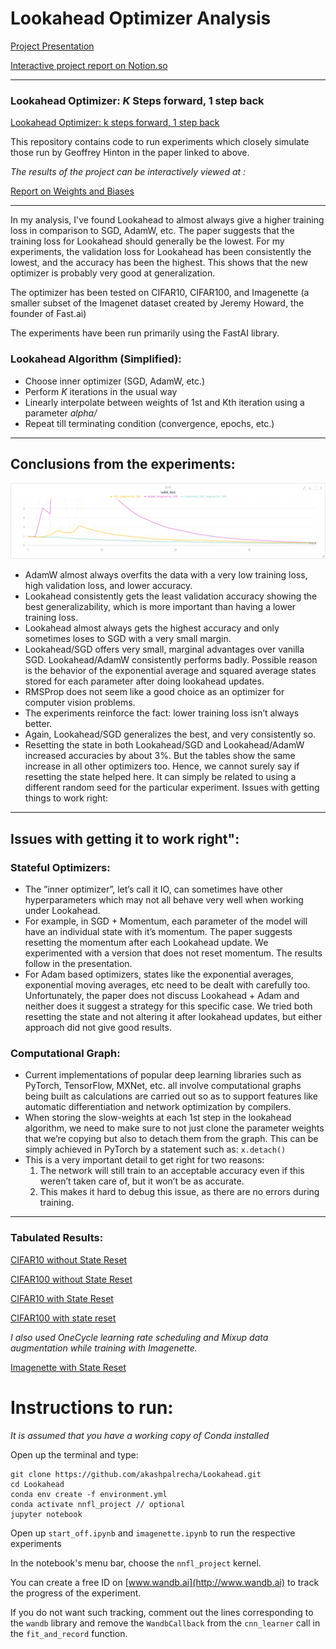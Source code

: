 # Lookahead Optimizer Analysis
[Project Presentation](https://github.com/akashpalrecha/Lookahead/blob/master/Project%20Presentation.pdf)

[Interactive project report on Notion.so](https://www.notion.so/akashpalrecha/Lookahead-Optimizer-Project-913e45b63e9a4528bee56a588e477f9f)

---

### Lookahead Optimizer: *K* Steps forward, 1 step back

[Lookahead Optimizer: k steps forward, 1 step back](https://arxiv.org/abs/1907.08610)

This repository contains code to run experiments which closely simulate those run by Geoffrey Hinton in the paper linked to above. 

*The results of the project can be interactively viewed at :* 

[Report on Weights and Biases](https://app.wandb.ai/akashpalrecha/lookahead/reports?view=akashpalrecha%2FReport%202019-11-14T10%3A17%3A00.225Z)

---

In my analysis, I've found Lookahead to almost always give a higher training loss in comparison to SGD, AdamW, etc. The paper suggests that the training loss for Lookahead should generally be the lowest. For my experiments, the validation loss for Lookahead has been consistently the lowest, and the accuracy has been the highest. This shows that the new optimizer is probably very good at generalization. 

The optimizer has been tested on CIFAR10, CIFAR100, and Imagenette (a smaller subset of the Imagenet dataset created by Jeremy Howard, the founder of Fast.ai)

The experiments have been run primarily using the FastAI library.

### Lookahead Algorithm (Simplified):

- Choose inner optimizer (SGD, AdamW, etc.)
- Perform *K* iterations in the usual way
- Linearly interpolate between weights of 1st and Kth iteration using a parameter *alpha/*
- Repeat till terminating condition (convergence, epochs, etc.)

---

## Conclusions from the experiments:

![Valid Loss for imagenette](/imagenette_valid_loss.png)

- AdamW almost always overfits the data with a very low training loss, high validation loss, and lower accuracy.
- Lookahead consistently gets the least validation accuracy showing the best generalizability, which is more important than having a lower training loss.
- Lookahead almost always gets the highest accuracy and only sometimes loses to SGD with a very small margin.
- Lookahead/SGD offers very small, marginal advantages over vanilla SGD. Lookahead/AdamW consistently performs badly. Possible reason is the behavior of the exponential average and squared average states stored for each parameter after doing lookahead updates.
- RMSProp does not seem like a good choice as an optimizer for computer vision problems.
- The experiments reinforce the fact: lower training loss isn’t always better.
- Again, Lookahead/SGD generalizes the best, and very consistently so.
- Resetting the state in both Lookahead/SGD and Lookahead/AdamW increased accuracies by about 3%. But the tables show the same increase in all other optimizers too. Hence, we cannot surely say if resetting the state helped here. It can simply be related to using a different random
seed for the particular experiment. Issues with getting things to work right:

---

## Issues with getting it to work right":

### Stateful Optimizers:

- The ”inner optimizer”, let’s call it IO, can sometimes have other hyperparameters which may not all behave very well when working under Lookahead.
- For example, in SGD + Momentum, each parameter of the model will have an individual state with it’s momentum. The paper suggests resetting the momentum after each Lookahead update.
We experimented with a version that does not reset momentum. The results follow in the presentation.
- For Adam based optimizers, states like the exponential averages, exponential moving averages, etc need to be dealt with carefully too. Unfortunately, the paper does not discuss Lookahead + Adam
and neither does it suggest a strategy for this specific case. We tried both resetting the state and not altering it after lookahead updates, but either approach did not give good results.

### Computational Graph:

- Current implementations of popular deep learning libraries such as PyTorch, TensorFlow, MXNet, etc. all involve computational graphs being built as calculations are carried out so as to support
features like automatic differentiation and network optimization by compilers.
- When storing the slow-weights at each 1st step in the lookahead algorithm, we need to make sure to not just clone the parameter weights that we’re copying but also to detach them from the
graph. This can be simply achieved in PyTorch by a statement such as: `x.detach()`
- This is a very important detail to get right for two reasons:
    1. The network will still train to an acceptable accuracy even if this weren’t taken care of, but it won’t be as accurate.
    2. This makes it hard to debug this issue, as there are no errors during
    training.

---

### **Tabulated Results:**

[CIFAR10 without State Reset](https://www.notion.so/b94220310a244442be1831c7716f3a71)

[CIFAR100 without State Reset](https://www.notion.so/7e7a8a55b9c34b4791b76d8945b05894)

[CIFAR10 with State Reset](https://www.notion.so/8587c39665964a91be2cec07539307f5)

[CIFAR100 with state reset](https://www.notion.so/7d2805a3df3747498f5aa2a170f4f5e0)

*I also used OneCycle learning rate scheduling and Mixup data augmentation while training with Imagenette.*

[Imagenette with State Reset](https://www.notion.so/4de7f9c010c441d89ba28f682b9f7a87)

# Instructions to run:

*It is assumed that you have a working copy of Conda installed*

Open up the terminal and type:

    git clone https://github.com/akashpalrecha/Lookahead.git
    cd Lookahead
    conda env create -f environment.yml
    conda activate nnfl_project // optional
    jupyter notebook

Open up `start_off.ipynb` and `imagenette.ipynb` to run the respective experiments

In the notebook's menu bar, choose the `nnfl_project` kernel.

You can create a free ID on [www.wandb.ai](http://www.wandb.ai) to track the progress of the experiment.

If you do not want such tracking, comment out the lines corresponding to the `wandb` library and remove the `WandbCallback` from the `cnn_learner` call in the `fit_and_record` function.
